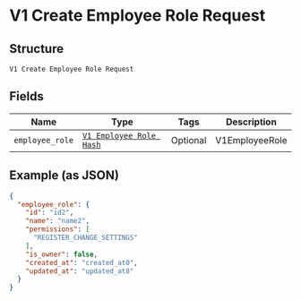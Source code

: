 
# V1 Create Employee Role Request

## Structure

`V1 Create Employee Role Request`

## Fields

| Name | Type | Tags | Description |
|  --- | --- | --- | --- |
| `employee_role` | [`V1 Employee Role Hash`](/doc/models/v1-employee-role.md) | Optional | V1EmployeeRole |

## Example (as JSON)

```json
{
  "employee_role": {
    "id": "id2",
    "name": "name2",
    "permissions": [
      "REGISTER_CHANGE_SETTINGS"
    ],
    "is_owner": false,
    "created_at": "created_at0",
    "updated_at": "updated_at8"
  }
}
```

